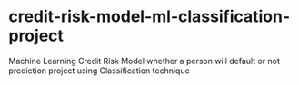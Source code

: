 # credit-risk-model-ml-classification-project
Machine Learning Credit Risk Model whether a person will default or not prediction project using Classification technique
